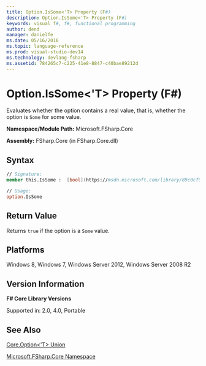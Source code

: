 ```yaml
---
title: Option.IsSome<'T> Property (F#)
description: Option.IsSome<'T> Property (F#)
keywords: visual f#, f#, functional programming
author: dend
manager: danielfe
ms.date: 05/16/2016
ms.topic: language-reference
ms.prod: visual-studio-dev14
ms.technology: devlang-fsharp
ms.assetid: 784265c7-c225-41e8-8847-c40bae89212d
---
```


# Option.IsSome<'T> Property (F#)

Evaluates whether the option contains a real value, that is, whether the option is `Some` for some value.

**Namespace/Module Path:** Microsoft.FSharp.Core

**Assembly:** FSharp.Core (in FSharp.Core.dll)


## Syntax

```fsharp
// Signature:
member this.IsSome :  [bool](https://msdn.microsoft.com/library/89c0cf9c-49ce-4207-a3be-555851a67dd5)

// Usage:
option.IsSome
```

## Return Value

Returns `true` if the option is a `Some` value.

## Platforms
Windows 8, Windows 7, Windows Server 2012, Windows Server 2008 R2

## Version Information
**F# Core Library Versions**

Supported in: 2.0, 4.0, Portable

## See Also
[Core.Option&#60;'T&#62; Union](Core.Option%5B%27T%5D-Union-%5BFSharp%5D.md)

[Microsoft.FSharp.Core Namespace](Microsoft.FSharp.Core-Namespace-%5BFSharp%5D.md)
